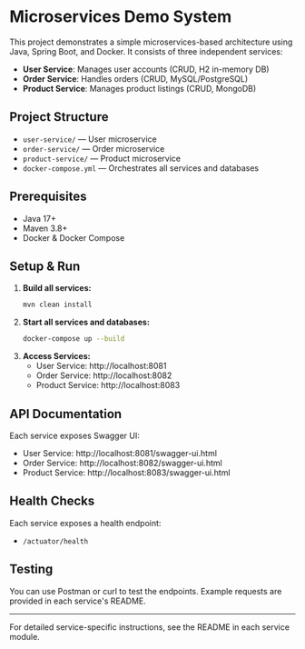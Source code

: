 # Microservices Demo System

This project demonstrates a simple microservices-based architecture using Java, Spring Boot, and Docker. It consists of three independent services:

- **User Service**: Manages user accounts (CRUD, H2 in-memory DB)
- **Order Service**: Handles orders (CRUD, MySQL/PostgreSQL)
- **Product Service**: Manages product listings (CRUD, MongoDB)

## Project Structure

- `user-service/` — User microservice
- `order-service/` — Order microservice
- `product-service/` — Product microservice
- `docker-compose.yml` — Orchestrates all services and databases

## Prerequisites
- Java 17+
- Maven 3.8+
- Docker & Docker Compose

## Setup & Run

1. **Build all services:**
   ```sh
   mvn clean install
   ```
2. **Start all services and databases:**
   ```sh
   docker-compose up --build
   ```
3. **Access Services:**
   - User Service: http://localhost:8081
   - Order Service: http://localhost:8082
   - Product Service: http://localhost:8083

## API Documentation
Each service exposes Swagger UI:
- User Service: http://localhost:8081/swagger-ui.html
- Order Service: http://localhost:8082/swagger-ui.html
- Product Service: http://localhost:8083/swagger-ui.html

## Health Checks
Each service exposes a health endpoint:
- `/actuator/health`

## Testing
You can use Postman or curl to test the endpoints. Example requests are provided in each service's README.

---

For detailed service-specific instructions, see the README in each service module.